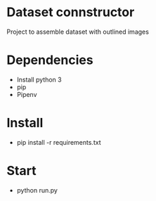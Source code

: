 # Dataset connstructor
Project to assemble dataset with outlined images

# Dependencies
- Install python 3
- pip
- Pipenv

# Install
- pip install -r requirements.txt

# Start
- python run.py



